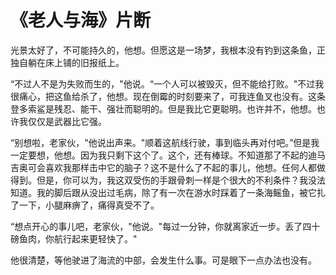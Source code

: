 # 《老人与海》片断

光景太好了，不可能持久的，他想。但愿这是一场梦，我根本没有钓到这条鱼，正独自躺在床上铺的旧报纸上。 

“不过人不是为失败而生的，"他说。“一个人可以被毁灭，但不能给打败。"不过我很痛心，把这鱼给杀了，他想。现在倒霉的时刻要来了，可我连鱼叉也没有。这条登多索鲨是残忍、能干、强壮而聪明的。但是我比它更聪明。也许并不，他想。也许我仅仅是武器比它强。 

“别想啦，老家伙，"他说出声来。"顺着这航线行驶，事到临头再对付吧。”但是我一定要想，他想。因为我只剩下这个了。这个，还有棒球。不知道那了不起的迪马吉奥可会喜欢我那样击中它的脑子？这不是什么了不起的事儿，他想。任何人都做得到。但是，你可以为，我这双受伤的手跟骨刺一样是个很大的不利条件？我没法知道。我的脚后跟从没出过毛病，除了有一次在游水时踩着了一条海鳐鱼，被它扎了一下，小腿麻痹了，痛得真受不了。 

“想点开心的事儿吧，老家伙，"他说。"每过一分钟，你就离家近一步。丢了四十磅鱼肉，你航行起来更轻快了。" 

他很清楚，等他驶进了海流的中部，会发生什么事。可是眼下一点办法也没有。
 